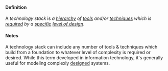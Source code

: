 #### Definition

A *technology stack* is *a [hierarchy](https://github.com/gcassel/Modular-Organizing-Terminology/blob/master/terms/hierarchy.md) of [tools](https://github.com/gcassel/Modular-Organizing-Terminology/blob/master/terms/tool.md) and/or [techniques](https://github.com/gcassel/Modular-Organizing-Terminology/blob/master/terms/technique.md) which is [required](https://github.com/gcassel/Modular-Organizing-Terminology/blob/master/terms/require.md) by a [specific](https://github.com/gcassel/Modular-Organizing-Terminology/blob/master/terms/specific.md) [level of design](https://github.com/gcassel/Modular-Organizing-Terminology/blob/master/terms/level-of-design.md)*.

#### Notes

A technology stack can include any number of tools & techniques which build from a foundation to whatever level of complexity is required or desired.  While this term developed in information technology, it's generally useful for modeling complexly [designed](https://github.com/gcassel/Modular-Organizing-Terminology/blob/master/terms/design.md) systems.
